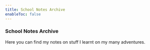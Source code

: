 ```yaml
---
title: School Notes Archive
enableToc: false
---
```

### School Notes Archive
Here you can find my notes on stuff I learnt on my many adventures.
